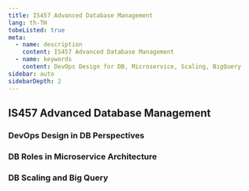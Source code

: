 ```yaml
---
title: IS457 Advanced Database Management
lang: th-TH
tobeListed: true
meta:
  - name: description
    content: IS457 Advanced Database Management
  - name: keywords
    content: DevOps Design for DB, Microservice, Scaling, BigQuery
sidebar: auto
sidebarDepth: 2
---
```


## IS457 Advanced Database Management

### DevOps Design in DB Perspectives

### DB Roles in Microservice Architecture

### DB Scaling and Big Query
